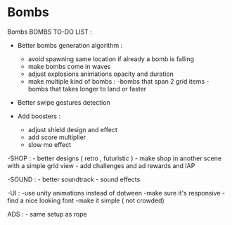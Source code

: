 # Bombs
Bombs
BOMBS TO-DO LIST : 
- Better bombs generation algorithm : 
	- avoid spawning same location if already a bomb is falling 
	- make bombs come in waves 
	- adjust explosions animations opacity and duration 
	- make multiple kind of bombs : 
		-bombs that span 2 grid items 
		-bombs that takes longer to land or faster

- Better swipe gestures detection

- Add boosters : 
	- adjust shield design and effect 
	- add score multiplier
	- slow mo effect

-SHOP : 
	- better designs ( retro , futuristic )
	- make shop in another scene with a simple grid view
	- add challenges and ad rewards and IAP

-SOUND : 
	- better soundtrack
	- sound effects

-UI : 
	-use unity animations instead of dotween
	-make sure it's responsive
	-find a nice looking font 
	-make it simple ( not crowded)

ADS : 
	- same setup as rope 
	
